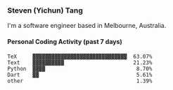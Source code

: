 ### Steven (Yichun) Tang

I'm a software engineer based in Melbourne, Australia.

#### Personal Coding Activity (past 7 days)
```
TeX     ▓▓▓▓▓▓▓▓▓▓▓▓▓▓▓▓▓▓▓▓▓▓▓▓▓▓▓▓▓▓  63.07%
Text    ▓▓▓▓▓▓▓▓▓▓                      21.23%
Python  ▓▓▓▓                             8.70%
Dart    ▓▓                               5.61%
other                                    1.39%
```
